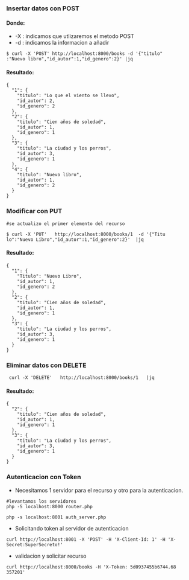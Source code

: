 
### **Insertar datos con POST**
#### Donde:
- -X : indicamos que utlizaremos el metodo POST
- -d : indicamos la informacion a añadir

```
$ curl -X 'POST' http://localhost:8000/books -d '{"titulo"
:"Nuevo libro","id_autor":1,"id_genero":2}' |jq
```
#### Resultado:
```
{
  "1": {
    "titulo": "Lo que el viento se llevo",
    "id_autor": 2,
    "id_genero": 2
  },
  "2": {
    "titulo": "Cien años de soledad",
    "id_autor": 1,
    "id_genero": 1
  },
  "3": {
    "titulo": "La ciudad y los perros",
    "id_autor": 3,
    "id_genero": 1
  },
  "4": {
    "titulo": "Nuevo libro",
    "id_autor": 1,
    "id_genero": 2
  }
}
```
### **Modificar con PUT**
```
#se actualizo el primer elemento del recurso

$ curl -X 'PUT'   http://localhost:8000/books/1  -d '{"Titu
lo":"Nuevo Libro","id_autor":1,"id_genero":2}'  |jq
```
#### Resultado:
```
{
  "1": {
    "Titulo": "Nuevo Libro",
    "id_autor": 1,
    "id_genero": 2
  },
  "2": {
    "titulo": "Cien años de soledad",
    "id_autor": 1,
    "id_genero": 1
  },
  "3": {
    "titulo": "La ciudad y los perros",
    "id_autor": 3,
    "id_genero": 1
  }
}
```
### **Eliminar datos con DELETE**
```
 curl -X 'DELETE'   http://localhost:8000/books/1   |jq
```
#### Resultado:
```
{
  "2": {
    "titulo": "Cien años de soledad",
    "id_autor": 1,
    "id_genero": 1
  },
  "3": {
    "titulo": "La ciudad y los perros",
    "id_autor": 3,
    "id_genero": 1
  }
}
```
 ### **Autenticacion con Token**

- Necesitamos 1 servidor para el recurso y otro para la autenticacion.

```
#levantamos los servidores
php -S localhost:8000 router.php 

php -s localhost:8001 auth_server.php

```
- Solicitando token al servidor de autenticacion
```
curl http://localhost:8001 -X 'POST' -H 'X-Client-Id: 1' -H 'X-Secret:SuperSecreto!'
```
- validacion y solicitar recurso
```
curl http://localhost:8000/books -H 'X-Token: 5d0937455b6744.68
357201'
```





